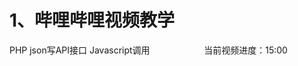 # 1、哔哩哔哩视频教学
  PHP json写API接口 Javascript调用
  &nbsp;&nbsp;&nbsp;&nbsp;&nbsp;&nbsp;&nbsp;&nbsp;&nbsp;&nbsp;&nbsp;&nbsp;&nbsp;&nbsp;&nbsp;&nbsp;&nbsp;&nbsp;&nbsp;&nbsp;&nbsp;当前视频进度：15:00
